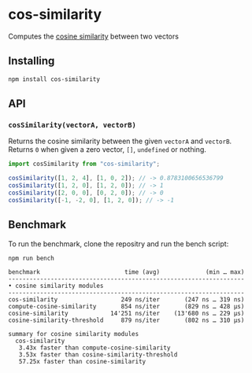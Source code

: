 # cos-similarity

Computes the [cosine similarity](https://en.wikipedia.org/wiki/Cosine_similarity) between two vectors

## Installing

```bash
npm install cos-similarity
```

## API

### `cosSimilarity(vectorA, vectorB)`

Returns the cosine similarity between the given `vectorA` and `vectorB`. Returns `0` when given a zero vector, `[]`, `undefined` or nothing.

```js
import cosSimilarity from "cos-similarity";

cosSimilarity([1, 2, 4], [1, 0, 2]); // -> 0.8783100656536799
cosSimilarity([1, 2, 0], [1, 2, 0]); // -> 1
cosSimilarity([2, 0, 0], [0, 2, 0]); // -> 0
cosSimilarity([-1, -2, 0], [1, 2, 0]); // -> -1
```

## Benchmark

To run the benchmark, clone the repositry and run the bench script:

```bash
npm run bench
```

```
benchmark                        time (avg)             (min … max)
-------------------------------------------------------------------
• cosine similarity modules
-------------------------------------------------------------------
cos-similarity                  249 ns/iter       (247 ns … 319 ns)
compute-cosine-similarity       854 ns/iter       (829 ns … 428 µs)
cosine-similarity            14'251 ns/iter    (13'680 ns … 229 µs)
cosine-similarity-threshold     879 ns/iter       (802 ns … 310 µs)

summary for cosine similarity modules
  cos-similarity
   3.43x faster than compute-cosine-similarity
   3.53x faster than cosine-similarity-threshold
   57.25x faster than cosine-similarity
```
